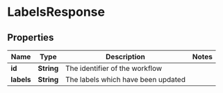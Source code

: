 

# LabelsResponse


## Properties

| Name | Type | Description | Notes |
|------------ | ------------- | ------------- | -------------|
|**id** | **String** | The identifier of the workflow |  |
|**labels** | **String** | The labels which have been updated |  |



